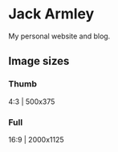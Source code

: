 
# Jack Armley

My personal website and blog.

## Image sizes

### Thumb
4:3 | 500x375

### Full
16:9 | 2000x1125
